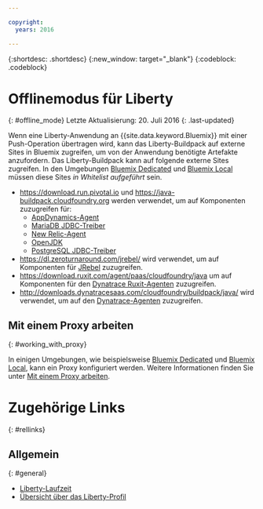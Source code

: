 ```yaml
---

copyright:
  years: 2016

---
```


{:shortdesc: .shortdesc}
{:new_window: target="_blank"}
{:codeblock: .codeblock}


# Offlinemodus für Liberty
{: #offline_mode}
Letzte Aktualisierung: 20. Juli 2016
{: .last-updated}

Wenn eine Liberty-Anwendung an {{site.data.keyword.Bluemix}} mit einer Push-Operation übertragen wird, kann das Liberty-Buildpack auf externe Sites in Bluemix zugreifen, um von der Anwendung benötigte Artefakte anzufordern.  Das Liberty-Buildpack kann auf folgende externe Sites zugreifen.  In den Umgebungen [Bluemix Dedicated](../../dedicated/index.html#dedicated) und [Bluemix Local](../../local/index.html#local) müssen diese Sites *in Whitelist aufgeführt* sein.

* https://download.run.pivotal.io und https://java-buildpack.cloudfoundry.org werden verwendet, um auf Komponenten zuzugreifen für:
  * [AppDynamics-Agent](https://www.appdynamics.com/)
  * [MariaDB JDBC-Treiber](https://mariadb.com/)
  * [New Relic-Agent](newRelic.html)
  * [OpenJDK](customizingJRE.html#OpenJDK)
  * [PostgreSQL JDBC-Treiber](https://www.postgresql.org)
* https://dl.zeroturnaround.com/jrebel/ wird verwendet, um auf Komponenten für [JRebel](https://zeroturnaround.com/software/jrebel/) zuzugreifen.
* https://download.ruxit.com/agent/paas/cloudfoundry/java um auf Komponenten für den [Dynatrace Ruxit-Agenten](dynatrace.html) zuzugreifen.
* http://downloads.dynatracesaas.com/cloudfoundry/buildpack/java/ wird verwendet, um auf den [Dynatrace-Agenten](dynatrace.html) zuzugreifen.

## Mit einem Proxy arbeiten
{: #working_with_proxy}

In einigen Umgebungen, wie beispielsweise [Bluemix Dedicated](../../dedicated/index.html#dedicated) und [Bluemix Local](../../local/index.html#local), kann ein Proxy konfiguriert werden. Weitere Informationen finden Sie unter [Mit einem Proxy arbeiten](../../manageapps/workingWithProxy.html).

# Zugehörige Links
{: #rellinks}
## Allgemein
{: #general}
* [Liberty-Laufzeit](index.html)
* [Übersicht über das Liberty-Profil](http://www-01.ibm.com/support/knowledgecenter/SSAW57_8.5.5/com.ibm.websphere.wlp.nd.doc/ae/cwlp_about.html)
